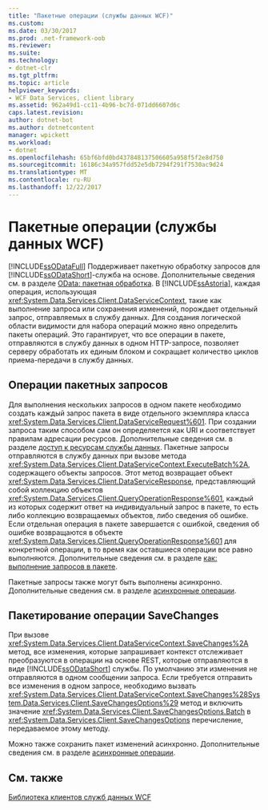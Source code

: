 ```yaml
---
title: "Пакетные операции (службы данных WCF)"
ms.custom: 
ms.date: 03/30/2017
ms.prod: .net-framework-oob
ms.reviewer: 
ms.suite: 
ms.technology:
- dotnet-clr
ms.tgt_pltfrm: 
ms.topic: article
helpviewer_keywords:
- WCF Data Services, client library
ms.assetid: 962a49d1-cc11-4b96-bc7d-071dd6607d6c
caps.latest.revision: 
author: dotnet-bot
ms.author: dotnetcontent
manager: wpickett
ms.workload:
- dotnet
ms.openlocfilehash: 65bf6bfd0bd437848137506605a958f5f2e8d750
ms.sourcegitcommit: 16186c34a957fdd52e5db7294f291f7530ac9d24
ms.translationtype: MT
ms.contentlocale: ru-RU
ms.lasthandoff: 12/22/2017
---
```

# <a name="batching-operations-wcf-data-services"></a>Пакетные операции (службы данных WCF)
[!INCLUDE[ssODataFull](../../../../includes/ssodatafull-md.md)] Поддерживает пакетную обработку запросов для [!INCLUDE[ssODataShort](../../../../includes/ssodatashort-md.md)]-служба на основе. Дополнительные сведения см. в разделе [OData: пакетная обработка](http://go.microsoft.com/fwlink/?LinkId=186075). В [!INCLUDE[ssAstoria](../../../../includes/ssastoria-md.md)], каждая операция, использующая <xref:System.Data.Services.Client.DataServiceContext>, такие как выполнение запроса или сохранения изменений, порождает отдельный запрос, отправляемых в службу данных. Для создания логической области видимости для набора операций можно явно определить пакеты операций. Это гарантирует, что все операции в пакете, отправляются в службу данных в одном HTTP-запросе, позволяет серверу обработать их единым блоком и сокращает количество циклов приема-передачи в службу данных.  
  
## <a name="batching-query-operations"></a>Операции пакетных запросов  
 Для выполнения нескольких запросов в одном пакете необходимо создать каждый запрос пакета в виде отдельного экземпляра класса <xref:System.Data.Services.Client.DataServiceRequest%601>. При создании запроса таким способом сам он определяется как URI и соответствует правилам адресации ресурсов. Дополнительные сведения см. в разделе [доступ к ресурсам службы данных](../../../../docs/framework/data/wcf/accessing-data-service-resources-wcf-data-services.md). Пакетные запросы отправляются в службу данных при вызове метода <xref:System.Data.Services.Client.DataServiceContext.ExecuteBatch%2A>, содержащего объекты запросов. Этот метод возвращает объект <xref:System.Data.Services.Client.DataServiceResponse>, представляющий собой коллекцию объектов <xref:System.Data.Services.Client.QueryOperationResponse%601>, каждый из которых содержит ответ на индивидуальный запрос в пакете, то есть либо коллекцию возвращаемых объектов, либо сведения об ошибке. Если отдельная операция в пакете завершается с ошибкой, сведения об ошибке возвращаются в объекте <xref:System.Data.Services.Client.QueryOperationResponse%601> для конкретной операции, в то время как оставшиеся операции все равно выполняются. Дополнительные сведения см. в разделе [как: выполнение запросов в пакете](../../../../docs/framework/data/wcf/how-to-execute-queries-in-a-batch-wcf-data-services.md).  
  
 Пакетные запросы также могут быть выполнены асинхронно. Дополнительные сведения см. в разделе [асинхронные операции](../../../../docs/framework/data/wcf/asynchronous-operations-wcf-data-services.md).  
  
## <a name="batching-the-savechanges-operation"></a>Пакетирование операции SaveChanges  
 При вызове <xref:System.Data.Services.Client.DataServiceContext.SaveChanges%2A> метод, все изменения, которые запрашивает контекст отслеживает преобразуются в операции на основе REST, которые отправляются в виде [!INCLUDE[ssODataShort](../../../../includes/ssodatashort-md.md)] службы. По умолчанию эти изменения не отправляются в одном сообщении запроса. Если требуется отправить все изменения в одном запросе, необходимо вызвать <xref:System.Data.Services.Client.DataServiceContext.SaveChanges%28System.Data.Services.Client.SaveChangesOptions%29> метод и включить значение <xref:System.Data.Services.Client.SaveChangesOptions.Batch> в <xref:System.Data.Services.Client.SaveChangesOptions> перечисление, передаваемое этому методу.  
  
 Можно также сохранить пакет изменений асинхронно. Дополнительные сведения см. в разделе [асинхронные операции](../../../../docs/framework/data/wcf/asynchronous-operations-wcf-data-services.md).  
  
## <a name="see-also"></a>См. также  
 [Библиотека клиентов служб данных WCF](../../../../docs/framework/data/wcf/wcf-data-services-client-library.md)
